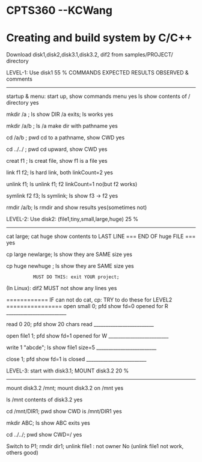 # CPTS360 --KCWang
# Creating and build system by C/C++

Download disk1,disk2,disk3.1,disk3.2, dif2 from samples/PROJECT/ directory 

LEVEL-1: Use disk1                                            55 %
   COMMANDS                    EXPECTED RESULTS           OBSERVED & comments
------------------      ------------------------------  ----------------------
startup & menu:          start up, show commands menu   yes
ls                       show contents of / directory   yes

mkdir /a ;     ls        show DIR /a exits; ls works    yes

mkdir /a/b ;   ls /a     make dir with pathname         yes

cd    /a/b ;   pwd       cd to a pathname, show CWD     yes

cd    ../../ ; pwd       cd upward, show CWD            yes

creat f1     ; ls        creat file, show f1 is a file  yes

link  f1 f2;   ls        hard link, both linkCount=2    yes

unlink   f1;   ls        unlink f1; f2 linkCount=1      no(but f2 works)

symlink f2 f3; ls        symlink; ls show f3 -> f2      yes

rmdir /a/b;    ls        rmdir and show results         yes(sometimes not)
  
LEVEL-2: Use disk2: (file1,tiny,small,large,huge)             25 %
------------------        ---------------------------   -----------------------
cat large; cat huge       show contents to LAST LINE
                           === END OF huge FILE ===   yes

cp  large newlarge; ls    show they are SAME size     yes

cp  huge  newhuge ; ls    show they are SAME size     yes

              MUST DO THIS: exit YOUR project; 
(In Linux): dif2          MUST not show any lines     yes

============ IF can not do cat, cp: TRY to do these for LEVEL2 ================
open  small 0;   pfd      show fd=0 opened for R      _________________________

read 0 20;       pfd      show 20 chars read          _________________________

open file1 1;    pfd      show fd=1 opened for W      _________________________

write 1 "abcde"; ls       show file1 size=5           _________________________

close 1; pfd              show fd=1 is closed         _________________________

LEVEL-3: start with disk3.1;   MOUNT disk3.2                  20 %
-------------------   ----------------------------  ----------------------------
mount disk3.2 /mnt;       mount disk3.2 on /mnt      yes

ls /mnt                   contents of disk3.2        yes

cd /mnt/DIR1; pwd         show CWD is /mnt/DIR1      yes

mkdir ABC; ls             show ABC exits             yes

cd ../../;    pwd         show CWD=/                 yes

Switch to P1; rmdir dir1; unlink file1 : not owner   No (unlink file1 not work, others good)
